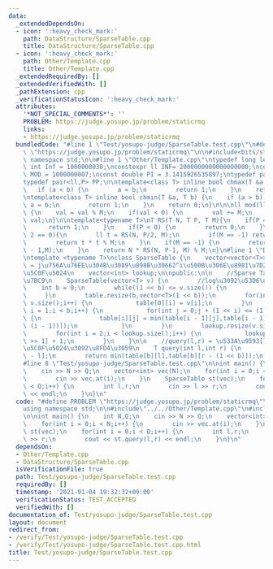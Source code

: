 ```yaml
---
data:
  _extendedDependsOn:
  - icon: ':heavy_check_mark:'
    path: DataStructure/SparseTable.cpp
    title: DataStructure/SparseTable.cpp
  - icon: ':heavy_check_mark:'
    path: Other/Template.cpp
    title: Other/Template.cpp
  _extendedRequiredBy: []
  _extendedVerifiedWith: []
  _pathExtension: cpp
  _verificationStatusIcon: ':heavy_check_mark:'
  attributes:
    '*NOT_SPECIAL_COMMENTS*': ''
    PROBLEM: https://judge.yosupo.jp/problem/staticrmq
    links:
    - https://judge.yosupo.jp/problem/staticrmq
  bundledCode: "#line 1 \"Test/yosupo-judge/SparseTable.test.cpp\"\n#define PROBLEM\
    \ \"https://judge.yosupo.jp/problem/staticrmq\"\n\n#include<bits/stdc++.h>\nusing\
    \ namespace std;\n\n#line 1 \"Other/Template.cpp\"\ntypedef long long ll;\nconstexpr\
    \ int Inf = 1000000030;\nconstexpr ll INF= 2000000000000000000;\nconstexpr ll\
    \ MOD = 1000000007;\nconst double PI = 3.1415926535897;\ntypedef pair<ll,ll> P;\n\
    typedef pair<ll,P> PP;\n\ntemplate<class T> inline bool chmax(T &a, T b) {\n \
    \   if (a < b) {\n        a = b;\n        return 1;\n    }\n    return 0;\n}\n\
    \ntemplate<class T> inline bool chmin(T &a, T b) {\n    if (a > b) {\n       \
    \ a = b;\n        return 1;\n    }\n    return 0;\n}\n\n\nll mod(ll val, ll M)\
    \ {\n    val = val % M;\n    if(val < 0) {\n        val += M;\n    }\n    return\
    \ val;\n}\n\ntemplate<typename T>\nT RS(T N, T P, T M){\n    if(P == 0) {\n  \
    \      return 1;\n    }\n    if(P < 0) {\n        return 0;\n    }\n    if(P %\
    \ 2 == 0){\n        ll t = RS(N, P/2, M);\n        if(M == -1) return t * t;\n\
    \        return t * t % M;\n    }\n    if(M == -1) {\n        return N * RS(N,P\
    \ - 1,M);\n    }\n    return N * RS(N, P-1, M) % M;\n}\n#line 1 \"DataStructure/SparseTable.cpp\"\
    \ntemplate <typename T>\nclass SparseTable {\n    vector<vector<T>> table; //table[i][j]\
    \ = j\u756A\u76EE\u304B\u3089\u898B\u30662^i\u500B\u306E\u8981\u7D20\u306E\u6700\
    \u5C0F\u5024\n    vector<int> lookup;\n\npublic:\n\n    //Sparse Table\u306E\u69CB\
    \u7BC9\n    SparseTable(vector<T> v) {\n        //log\u3092\u53D6\u308B\n    \
    \    int b = 0;\n        while((1 << b) <= v.size()) {\n            b++;\n   \
    \     }\n        table.resize(b,vector<T>(1 << b));\n        for(int i = 0;i <\
    \ v.size();i++) {\n            table[0][i] = v[i];\n        }\n        for(int\
    \ i = 1;i < b;i++) {\n            for(int j = 0;j + (1 << i) <= (1 << b);j++)\
    \ {\n                table[i][j] = min(table[i - 1][j],table[i - 1][j + (1 <<\
    \ (i - 1))]);\n            }\n        }\n        lookup.resize(v.size() + 1);\n\
    \        for(int i = 2;i < lookup.size();i++) {\n            lookup[i] = lookup[i\
    \ >> 1] + 1;\n        }\n    }\n\n    //query(l,r) = \u533A\u9593[l,r)\u306E\u6700\
    \u5C0F\u5024\u3092\u8FD4\u3059\n    T query(int l,int r) {\n        int b = lookup[r\
    \ - l];\n        return min(table[b][l],table[b][r - (1 << b)]);\n    }\n};\n\
    #line 8 \"Test/yosupo-judge/SparseTable.test.cpp\"\n\nint main() {\n    int N,Q;\n\
    \    cin >> N >> Q;\n    vector<int> vec(N);\n    for(int i = 0;i < N;i++) {\n\
    \        cin >> vec.at(i);\n    }\n    SparseTable st(vec);\n    for(int i = 0;i\
    \ < Q;i++) {\n        int l,r;\n        cin >> l >> r;\n        cout << st.query(l,r)\
    \ << endl;\n    }\n}\n"
  code: "#define PROBLEM \"https://judge.yosupo.jp/problem/staticrmq\"\n\n#include<bits/stdc++.h>\n\
    using namespace std;\n\n#include\"../../Other/Template.cpp\"\n#include\"../../DataStructure/SparseTable.cpp\"\
    \n\nint main() {\n    int N,Q;\n    cin >> N >> Q;\n    vector<int> vec(N);\n\
    \    for(int i = 0;i < N;i++) {\n        cin >> vec.at(i);\n    }\n    SparseTable\
    \ st(vec);\n    for(int i = 0;i < Q;i++) {\n        int l,r;\n        cin >> l\
    \ >> r;\n        cout << st.query(l,r) << endl;\n    }\n}\n"
  dependsOn:
  - Other/Template.cpp
  - DataStructure/SparseTable.cpp
  isVerificationFile: true
  path: Test/yosupo-judge/SparseTable.test.cpp
  requiredBy: []
  timestamp: '2021-01-04 19:32:32+09:00'
  verificationStatus: TEST_ACCEPTED
  verifiedWith: []
documentation_of: Test/yosupo-judge/SparseTable.test.cpp
layout: document
redirect_from:
- /verify/Test/yosupo-judge/SparseTable.test.cpp
- /verify/Test/yosupo-judge/SparseTable.test.cpp.html
title: Test/yosupo-judge/SparseTable.test.cpp
---
```

